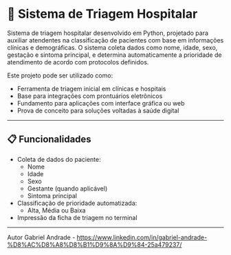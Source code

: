 # 🏥 Sistema de Triagem Hospitalar

Sistema de triagem hospitalar desenvolvido em Python, projetado para auxiliar atendentes na classificação de pacientes com base em informações clínicas e demográficas. O sistema coleta dados como nome, idade, sexo, gestação e sintoma principal, e determina automaticamente a prioridade de atendimento de acordo com protocolos definidos.

Este projeto pode ser utilizado como:
- Ferramenta de triagem inicial em clínicas e hospitais
- Base para integrações com prontuários eletrônicos
- Fundamento para aplicações com interface gráfica ou web
- Prova de conceito para soluções voltadas à saúde digital

---

## 📋 Funcionalidades

- Coleta de dados do paciente:
  - Nome
  - Idade
  - Sexo
  - Gestante (quando aplicável)
  - Sintoma principal
- Classificação de prioridade automatizada:
  - Alta, Média ou Baixa
- Impressão da ficha de triagem no terminal

---

Autor
Gabriel Andrade - https://www.linkedin.com/in/gabriel-andrade-%D8%AC%D8%A8%D8%B1%D9%8A%D9%84-25a479237/
